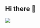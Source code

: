 ## Hi there 👋
<img src="https://static.wikia.nocookie.net/dragonball/images/b/b2/Krilin_DB_Artwork.png/revision/latest?cb=20161216144931&path-prefix=es">

<!--
**txaberOcio/txaberOcio** is a ✨ _special_ ✨ repository because its `README.md` (this file) appears on your GitHub profile.

Here are some ideas to get you started:

- 🔭 I’m currently working on ...
- 🌱 I’m currently learning ...
- 👯 I’m looking to collaborate on ...
- 🤔 I’m looking for help with ...
- 💬 Ask me about ...
- 📫 How to reach me: ...
- 😄 Pronouns: ...
- ⚡ Fun fact: ...
-->
